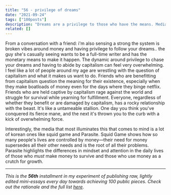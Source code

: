 ```yaml
---
title: "56 - privilege of dreams"
date: "2021-09-24"
tags: ["100posts"]
description: "Dreams are a privilege to those who have the means. Media showcases this in bleak terms."
related: []
---
```


From a conversation with a friend:
i'm also sensing a strong the system is broken vibes around money and having privilege to follow your dreams.. the guy she's casually seeing wants to be a full-time writer and has the monetary means to make it happen. The dynamic around privilege to chase your dreams and having to abide by capitalism can feel very overwhelming. I feel like a lot of people around my age are wrestling with the question of capitalism and what it makes us want to do. Friends who are benefitting from capitalism question the meaning for their existence, especially when they make boatloads of money even for the days where they binge netflix. Friends who are held captive by capitalism rage against the world and struggle for survival while yearning for fulfillment. Everyone, regardless of whether they benefit or are damaged by capitalism, has a rocky relationship with the beast. It's like a untameable stallion. One day you think you've conquered its fierce mane, and the next it's thrown you to the curb with a kick of overwhelming force. 

Interestingly, the media that most illuminates this that comes to mind is a lot of korean ones like squid game and Parasite. Squid Game shows how so many people's lives are controlled by money—their need for money supersedes all their other needs and is the root of all their problems. Parasite highlights the differences in mindset and attention in the daily lives of those who *must* make money to survive and those who use money as a crutch for growth.


---

*This is the **56th** installment in my experiment of publishing raw, lightly edited mini-essays every day towards achieving 100 public pieces. Check out the rationale and the full list [here](https://www.spencerchang.me/experiments/100posts/)*.

